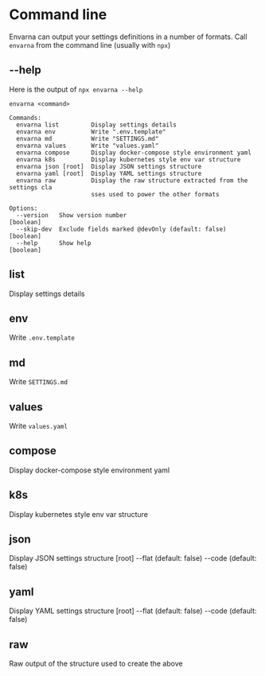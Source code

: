 # Command line

<centered-image src="/img/work-in-progress.png" />

Envarna can output your settings definitions in a number of formats.  Call `envarna` from the command line (usually with `npx`)

## --help
Here is the output of `npx envarna --help`

```plaintext
envarna <command>

Commands:
  envarna list         Display settings details
  envarna env          Write ".env.template"
  envarna md           Write "SETTINGS.md"
  envarna values       Write "values.yaml"
  envarna compose      Display docker-compose style environment yaml
  envarna k8s          Display kubernetes style env var structure
  envarna json [root]  Display JSON settings structure
  envarna yaml [root]  Display YAML settings structure
  envarna raw          Display the raw structure extracted from the settings cla
                       sses used to power the other formats

Options:
  --version   Show version number                                       [boolean]
  --skip-dev  Exclude fields marked @devOnly (default: false)           [boolean]
  --help      Show help                                                 [boolean]
```

## list
Display settings details

## env
Write `.env.template`

## md
Write `SETTINGS.md`

## values
Write `values.yaml`

## compose
Display docker-compose style environment yaml

## k8s
Display kubernetes style env var structure

## json
Display JSON settings structure
[root]
--flat (default: false)
--code (default: false)

## yaml
Display YAML settings structure
[root]
--flat (default: false)
--code (default: false)

## raw
Raw output of the structure used to create the above
